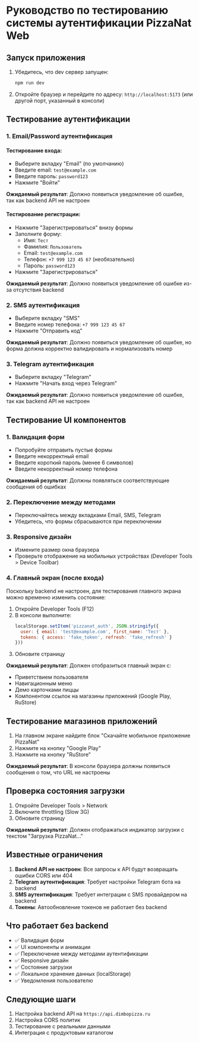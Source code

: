 # Руководство по тестированию системы аутентификации PizzaNat Web

## Запуск приложения

1. Убедитесь, что dev сервер запущен:
   ```bash
   npm run dev
   ```

2. Откройте браузер и перейдите по адресу: `http://localhost:5173` (или другой порт, указанный в консоли)

## Тестирование аутентификации

### 1. Email/Password аутентификация

#### Тестирование входа:
- Выберите вкладку "Email" (по умолчанию)
- Введите email: `test@example.com`
- Введите пароль: `password123`
- Нажмите "Войти"

**Ожидаемый результат**: Должно появиться уведомление об ошибке, так как backend API не настроен

#### Тестирование регистрации:
- Нажмите "Зарегистрироваться" внизу формы
- Заполните форму:
  - Имя: `Тест`
  - Фамилия: `Пользователь`
  - Email: `test@example.com`
  - Телефон: `+7 999 123 45 67` (необязательно)
  - Пароль: `password123`
- Нажмите "Зарегистрироваться"

**Ожидаемый результат**: Должно появиться уведомление об ошибке из-за отсутствия backend

### 2. SMS аутентификация

- Выберите вкладку "SMS"
- Введите номер телефона: `+7 999 123 45 67`
- Нажмите "Отправить код"

**Ожидаемый результат**: Должно появиться уведомление об ошибке, но форма должна корректно валидировать и нормализовать номер

### 3. Telegram аутентификация

- Выберите вкладку "Telegram"
- Нажмите "Начать вход через Telegram"

**Ожидаемый результат**: Должно появиться уведомление об ошибке, так как backend API не настроен

## Тестирование UI компонентов

### 1. Валидация форм
- Попробуйте отправить пустые формы
- Введите некорректный email
- Введите короткий пароль (менее 6 символов)
- Введите некорректный номер телефона

**Ожидаемый результат**: Должны появляться соответствующие сообщения об ошибках

### 2. Переключение между методами
- Переключайтесь между вкладками Email, SMS, Telegram
- Убедитесь, что формы сбрасываются при переключении

### 3. Responsive дизайн
- Измените размер окна браузера
- Проверьте отображение на мобильных устройствах (Developer Tools > Device Toolbar)

### 4. Главный экран (после входа)
Поскольку backend не настроен, для тестирования главного экрана можно временно изменить состояние:

1. Откройте Developer Tools (F12)
2. В консоли выполните:
   ```javascript
   localStorage.setItem('pizzanat_auth', JSON.stringify({
     user: { email: 'test@example.com', first_name: 'Тест' },
     tokens: { access: 'fake_token', refresh: 'fake_refresh' }
   }))
   ```
3. Обновите страницу

**Ожидаемый результат**: Должен отобразиться главный экран с:
- Приветствием пользователя
- Навигационным меню
- Демо карточками пиццы
- Компонентом ссылок на магазины приложений (Google Play, RuStore)

## Тестирование магазинов приложений

1. На главном экране найдите блок "Скачайте мобильное приложение PizzaNat"
2. Нажмите на кнопку "Google Play"
3. Нажмите на кнопку "RuStore"

**Ожидаемый результат**: В консоли браузера должны появиться сообщения о том, что URL не настроены

## Проверка состояния загрузки

1. Откройте Developer Tools > Network
2. Включите throttling (Slow 3G)
3. Обновите страницу

**Ожидаемый результат**: Должен отображаться индикатор загрузки с текстом "Загрузка PizzaNat..."

## Известные ограничения

1. **Backend API не настроен**: Все запросы к API будут возвращать ошибки CORS или 404
2. **Telegram аутентификация**: Требует настройки Telegram бота на backend
3. **SMS аутентификация**: Требует интеграции с SMS провайдером на backend
4. **Токены**: Автообновление токенов не работает без backend

## Что работает без backend

- ✅ Валидация форм
- ✅ UI компоненты и анимации
- ✅ Переключение между методами аутентификации
- ✅ Responsive дизайн
- ✅ Состояние загрузки
- ✅ Локальное хранение данных (localStorage)
- ✅ Уведомления пользователю

## Следующие шаги

1. Настройка backend API на `https://api.dimbopizza.ru`
2. Настройка CORS политик
3. Тестирование с реальными данными
4. Интеграция с продуктовым каталогом
